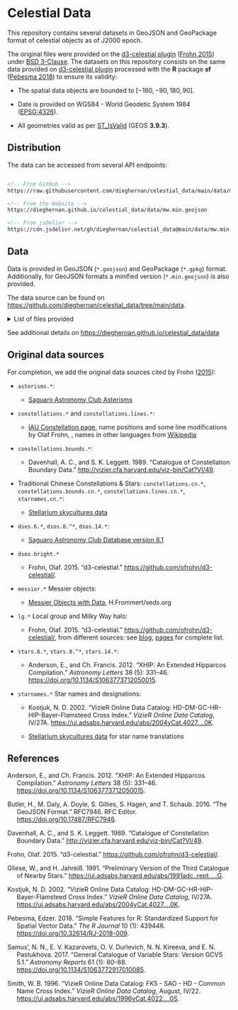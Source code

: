 
# Celestial Data

This repository contains several datasets in GeoJSON and GeoPackage
format of celestial objects as of J2000 epoch.

The original files were provided on the [d3-celestial
plugin](https://github.com/ofrohn/d3-celestial/) ([Frohn
2015](#ref-frohn2015)) under [BSD
3-Clause](https://opensource.org/licenses/BSD-3-Clause). The datasets on
this repository consists on the same data provided on [d3-celestial
plugin](https://github.com/ofrohn/d3-celestial/) processed with the
**R** package **sf** ([Pebesma 2018](#ref-pebesma2018)) to ensure its
validity:

- The spatial data objects are bounded to $[-180, -90, 180, 90]$.

- Date is provided on WGS84 - World Geodetic System 1984
  ([EPSG:4326](https://epsg.io/4326)).

- All geometries valid as per
  [ST_IsValid](https://postgis.net/docs/ST_IsValid.html) (GEOS
  **3.9.3**).

## Distribution

The data can be accessed from several API endpoints:

``` html

<!-- From GitHub -->
https://raw.githubusercontent.com/dieghernan/celestial_data/main/data/mw.min.geojson

<!-- From the Website -->
https://dieghernan.github.io/celestial_data/data/mw.min.geojson

<!-- From jsDelivr -->
https://cdn.jsdelivr.net/gh/dieghernan/celestial_data@main/data/mw.min.geojson
```

## Data

Data is provided in GeoJSON (`*.geojson`) and GeoPackage (`*.gpkg`)
format. Additionally, for GeoJSON formats a minified version
(`*.min.geojson`) is also provided.

The data source can be found on
<https://github.com/dieghernan/celestial_data/tree/main/data>.

<details>
<summary>
List of files provided
</summary>

- `asterisms.geojson`
- `asterisms.gpkg`
- `asterisms.min.geojson`
- `constellations.borders.cn.geojson`
- `constellations.borders.cn.gpkg`
- `constellations.borders.cn.min.geojson`
- `constellations.borders.geojson`
- `constellations.borders.gpkg`
- `constellations.borders.min.geojson`
- `constellations.borders.min.min.geojson`
- `constellations.bounds.cn.geojson`
- `constellations.bounds.cn.gpkg`
- `constellations.bounds.cn.min.geojson`
- `constellations.bounds.geojson`
- `constellations.bounds.gpkg`
- `constellations.bounds.min.geojson`
- `constellations.cn.csv`
- `constellations.cn.geojson`
- `constellations.cn.gpkg`
- `constellations.cn.min.geojson`
- `constellations.csv`
- `constellations.geojson`
- `constellations.gpkg`
- `constellations.lines.cn.geojson`
- `constellations.lines.cn.gpkg`
- `constellations.lines.cn.min.geojson`
- `constellations.lines.geojson`
- `constellations.lines.gpkg`
- `constellations.lines.min.geojson`
- `constellations.min.geojson`
- `dsonames.cn.csv`
- `dsonames.csv`
- `dsos.14.geojson`
- `dsos.14.gpkg`
- `dsos.14.min.geojson`
- `dsos.20.geojson`
- `dsos.20.gpkg`
- `dsos.20.min.geojson`
- `dsos.6.geojson`
- `dsos.6.gpkg`
- `dsos.6.min.geojson`
- `dsos.bright.geojson`
- `dsos.bright.gpkg`
- `dsos.bright.min.geojson`
- `lg.geojson`
- `lg.gpkg`
- `lg.min.geojson`
- `messier.geojson`
- `messier.gpkg`
- `messier.min.geojson`
- `mw.geojson`
- `mw.gpkg`
- `mw.min.geojson`
- `starnames.cn.csv`
- `starnames.csv`
- `stars.14.geojson`
- `stars.14.gpkg`
- `stars.14.min.geojson`
- `stars.6.geojson`
- `stars.6.gpkg`
- `stars.6.min.geojson`
- `stars.8.geojson`
- `stars.8.gpkg`
- `stars.8.min.geojson`

</details>

See additional details on
<https://dieghernan.github.io/celestial_data/data>

## Original data sources

For completion, we add the original data sources cited by Frohn
([2015](#ref-frohn2015)):

- `asterisms.*`:

  - [Saguaro Astronomy Club
    Asterisms](http://saguaroastro.org/sac-downloads/)

- `constellations.*` and `constellations.lines.*`:

  - [IAU Constellation
    page](http://www.iau.org/public/themes/constellations/), name
    positions and some line modifications by Olaf Frohn, , names in
    other languages from
    [Wikipedia](https://wiki2.org/en/88_modern_constellations_in_different_languages)

- `constellations.bounds.*`:

  - Davenhall, A. C., and S. K. Leggett. 1989. “Catalogue of
    Constellation Boundary Data.”
    <http://vizier.cfa.harvard.edu/viz-bin/Cat?VI/49>.

- Traditional Chinese Constellations & Stars: `constellations.cn.*`,
  `constellations.bounds.cn.*`, `constellations.lines.cn.*`,
  `starnames.cn.*`:

  - [Stellarium skycultures
    data](https://github.com/Stellarium/stellarium/tree/master/skycultures/chinese)

- `dsos.6.*`, `dsos.8.^*`, `dsos.14.*`:

  - [Saguaro Astronomy Club Database version
    8.1](http://www.saguaroastro.org/sac-downloads/)

- `dsos.bright.*`

  - Frohn, Olaf. 2015. “d3-celestial.”
    <https://github.com/ofrohn/d3-celestial/>.

- `messier.*` Messier objects:

  - [Messier Objects with Data](http://messier.seds.org/data.html),
    H.Frommert/seds.org

- `lg.*` Local group and Milky Way halo:

  - Frohn, Olaf. 2015. “d3-celestial.”
    <https://github.com/ofrohn/d3-celestial/>, from different sources:
    see
    [blog](http://armchairastronautics.blogspot.com/p/milky-way-halo.html),
    [pages](http://armchairastronautics.blogspot.com/p/local-group.html)
    for complete list.

- `stars.6.*`, `stars.8.^*`, `stars.14.*`:

  - Anderson, E., and Ch. Francis. 2012. “XHIP: An Extended Hipparcos
    Compilation.” *Astronomy Letters* 38 (5): 331–46.
    <https://doi.org/10.1134/S1063773712050015>.

- `starnames.*` Star names and designations:

  - Kostjuk, N. D. 2002. “VizieR Online Data Catalog:
    HD-DM-GC-HR-HIP-Bayer-Flamsteed Cross Index.” *VizieR Online Data
    Catalog*, IV/27A.
    <https://ui.adsabs.harvard.edu/abs/2004yCat.4027....0K>.

  - [Stellarium skycultures
    data](https://github.com/Stellarium/stellarium/tree/master/po/stellarium-skycultures)
    for star name translations

## References

<div id="refs" class="references csl-bib-body hanging-indent">

<div id="ref-anderson_xhip_2012" class="csl-entry">

Anderson, E., and Ch. Francis. 2012. “XHIP: An Extended Hipparcos
Compilation.” *Astronomy Letters* 38 (5): 331–46.
<https://doi.org/10.1134/S1063773712050015>.

</div>

<div id="ref-butler_geojson_2016" class="csl-entry">

Butler, H., M. Daly, A. Doyle, S. Gillies, S. Hagen, and T. Schaub.
2016. “The GeoJSON Format.” RFC7946. RFC Editor.
<https://doi.org/10.17487/RFC7946>.

</div>

<div id="ref-davenhall1989misc" class="csl-entry">

Davenhall, A. C., and S. K. Leggett. 1989. “Catalogue of Constellation
Boundary Data.” <http://vizier.cfa.harvard.edu/viz-bin/Cat?VI/49>.

</div>

<div id="ref-frohn2015" class="csl-entry">

Frohn, Olaf. 2015. “<span class="nocase">d3-celestial</span>.”
<https://github.com/ofrohn/d3-celestial/>.

</div>

<div id="ref-gliese_preliminary_1991" class="csl-entry">

Gliese, W., and H. Jahreiß. 1991. “Preliminary Version of the Third
Catalogue of Nearby Stars.”
<https://ui.adsabs.harvard.edu/abs/1991adc..rept.....G>.

</div>

<div id="ref-kostjuk_vizier_2002" class="csl-entry">

Kostjuk, N. D. 2002. “VizieR Online Data Catalog:
HD-DM-GC-HR-HIP-Bayer-Flamsteed Cross Index.” *VizieR Online Data
Catalog*, IV/27A.
<https://ui.adsabs.harvard.edu/abs/2004yCat.4027....0K>.

</div>

<div id="ref-pebesma2018" class="csl-entry">

Pebesma, Edzer. 2018. “Simple Features for R: Standardized Support for
Spatial Vector Data.” *The R Journal* 10 (1): 439446.
<https://doi.org/10.32614/RJ-2018-009>.

</div>

<div id="ref-samus_general_2017" class="csl-entry">

Samus’, N. N., E. V. Kazarovets, O. V. Durlevich, N. N. Kireeva, and E.
N. Pastukhova. 2017. “General Catalogue of Variable Stars: Version GCVS
5.1.” *Astronomy Reports* 61 (1): 80–88.
<https://doi.org/10.1134/S1063772917010085>.

</div>

<div id="ref-smith_vizier_1996" class="csl-entry">

Smith, W. B. 1996. “VizieR Online Data Catalog: FK5 - SAO - HD - Common
Name Cross Index.” *VizieR Online Data Catalog*, August, IV/22.
<https://ui.adsabs.harvard.edu/abs/1996yCat.4022....0S>.

</div>

</div>
